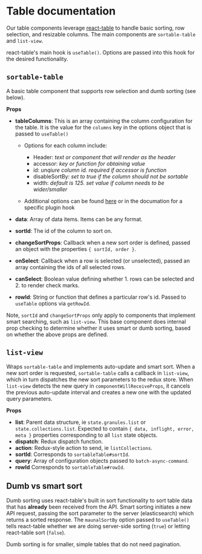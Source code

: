 # Table documentation

Our table components leverage [react-table](https://github.com/tannerlinsley/react-table/) to handle basic sorting, row selection, and resizable columns. The main components are `sortable-table` and `list-view`.

react-table's main hook is `useTable()`. Options are passed into this hook for the desired functionality.

## `sortable-table`

A basic table component that supports row selection and dumb sorting (see below).

**Props**

- **tableColumns**: This is an array containing the column configuration for the table. It is the value for the `columns` key in the options object that is passed to `useTable()`
  * Options for each column include:
    - Header: *text or component that will render as the header*
    - accessor: *key or function for obtaining value*
    - id: *unqiure column id. required if accessor is function*
    - disableSortBy: *set to true if the column should not be sortable*
    - width: *default is 125. set value if column needs to be wider/smaller*

  * Additional options can be found [here](https://github.com/tannerlinsley/react-table/blob/master/docs/api/useTable.md#column-options) or in the documation for a specific plugin hook

- **data**: Array of data items. Items can be any format.
- **sortId**: The id of the column to sort on.
- **changeSortProps**: Callback when a new sort order is defined, passed an object with the properties `{ sortId, order }`.
- **onSelect**: Callback when a row is selected (or unselected), passed an array containing the ids of all selected rows.
- **canSelect**: Boolean value defining whether 1. rows can be selected and 2. to render check marks.
- **rowId**: String or function that defines a particular row's id. Passed to `useTable` options via `getRowId`.

Note, `sortId` and `changeSortProps` only apply to components that implement smart searching, such as `list-view`. This base component does internal prop checking to determine whether it uses smart or dumb sorting, based on whether the above props are defined.

## `list-view`

Wraps `sortable-table` and implements auto-update and smart sort. When a new sort order is requested, `sortable-table` calls a callback in `list-view`, which in turn dispatches the new sort parameters to the redux store. When `list-view` detects the new query in `componentWillReceiveProps`, it cancels the previous auto-update interval and creates a new one with the updated query parameters.

**Props**

- **list**: Parent data structure, ie `state.granules.list` or `state.collections.list`. Expected to contain `{ data, inflight, error, meta }` properties corresponding to all `list` state objects.
- **dispatch**: Redux dispatch function.
- **action**: Redux-style action to send, ie `listCollections`.
- **sortId**: Corresponds to `sortableTable#sortId`.
- **query**: Array of configuration objects passed to `batch-async-command`.
- **rowId** Corresponds to `sortableTable#rowId`.

## Dumb vs smart sort

Dumb sorting uses react-table's built in sort functionality to sort table data that has **already** been received from the API. Smart sorting initiates a new API request, passing the sort parameter to the server (elasticsearch) which returns a sorted response. The `maunalSortBy` option passed to `useTable()` tells react-table whether we are doing server-side sorting (`true`) or letting react-table sort (`false`).

Dumb sorting is for smaller, simple tables that do not need pagination.
